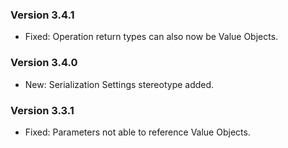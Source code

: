### Version 3.4.1

- Fixed: Operation return types can also now be Value Objects.

### Version 3.4.0

- New: Serialization Settings stereotype added.

### Version 3.3.1

- Fixed: Parameters not able to reference Value Objects.
